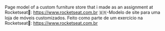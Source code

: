 Page model of a custom furniture store that i made as an assignment at Rocketseat🚀: https://www.rocketseat.com.br
🇧🇷-Modelo de site para uma loja de móveis customizados. Feito como parte de um exercício na Rocketseat🚀: https://www.rocketseat.com.br
